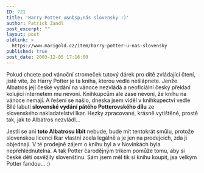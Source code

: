 ```yaml
---
ID: 721
title: 'Harry Potter u&nbsp;nás slovensky :)'
author: Patrick Zandl
post_excerpt: ""
layout: post
oldlink: >
  https://www.marigold.cz/item/harry-potter-u-nas-slovensky
published: true
post_date: 2003-12-05 17:16:00
---
```

<p>
Pokud chcete pod vánoční stromeček tutový dárek pro dítě zvládající čtení, jistě víte, že Harry Potter je ta kniha, kterou vedle nešlápnete. Jenže Albatros její české vydání na vánoce nezvládá a neoficiální český překlad kolující internetem mu nevoní. Knihkupcům ale zase nevoní, že knihu na vánoce nemají. A řešení se našlo, dneska jsem viděl v knihkupectví vedle Bílé labuti <STRONG>slovenské vydání pátého Potterovského dílu</STRONG> ze slovenského&#160;nakladatelství Ikar. Hezky zpracované, krásně vytištěné, prostě tak, jak to Albatros nezvládl...</p>

<p>
Jestli se ani <STRONG>toto Albatrosu líbit</STRONG> nebude, bude mít tentokrát smůlu, protože slovenskou licenci Ikar vlastní zcela legálně a je jen na prodejcích, zda ji objednají. V té prodejně zájem o knihu byl a v Novinkách byla nepřehlédnutelná. A tak Potter čarodějným trikem pomůže tomu, aby si české děti osvěžily slovenštinu. Sám jsem měl tik si knihu koupit, jsa velkým Potter fandou... :)</p>

